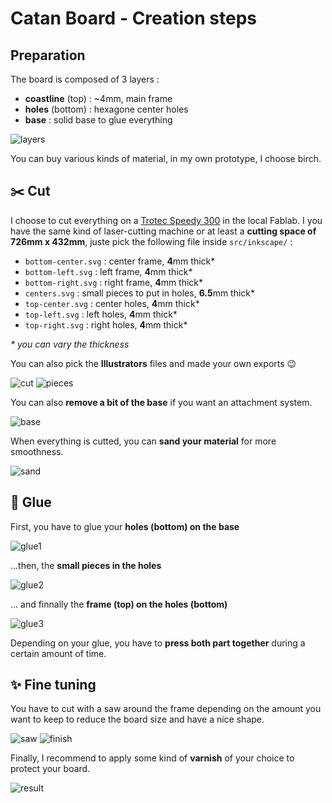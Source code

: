 # Catan Board - Creation steps

## Preparation

The board is composed of 3 layers :
- **coastline** (top) : ~4mm, main frame 
- **holes** (bottom) : hexagone center holes
- **base** : solid base to glue everything

![layers](../images/layers.jpg)

You can buy various kinds of material, in my own prototype, I choose birch.

## ️️✂️ Cut

I choose to cut everything on a [Trotec Speedy 300](https://www.troteclaser.com/en/laser-machines/laser-engravers-speedy-series/) in the local Fablab. I you have the same kind of laser-cutting machine or at least a **cutting space of 726mm x 432mm**, juste pick the following file inside `src/inkscape/` :
- `bottom-center.svg` : center frame, **4**mm thick*
- `bottom-left.svg` : left frame, **4**mm thick*
- `bottom-right.svg` : right frame, **4**mm thick*
- `centers.svg` : small pieces to put in holes, **6.5**mm thick*
- `top-center.svg` : center holes, **4**mm thick*
- `top-left.svg` : left holes, **4**mm thick*
- `top-right.svg` : right holes, **4**mm thick*

*\* you can vary the thickness*

You can also pick the **Illustrators** files and made your own exports 😉

![cut](../images/cut.jpg)
![pieces](../images/pieces.jpg)

You can also **remove a bit of the base** if you want an attachment system.

![base](../images/base.jpg)

When everything is cutted, you can **sand your material** for more smoothness.

![sand](../images/sand.jpg)

## 🍯 Glue

First, you have to glue your **holes (bottom) on the base**

![glue1](../images/glue1.jpg)

...then, the **small pieces in the holes**

![glue2](../images/glue2.jpg)

... and finnally the **frame (top) on the holes (bottom)**

![glue3](../images/glue3.jpg)

Depending on your glue, you have to **press both part together** during a certain amount of time.

## ✨ Fine tuning

You have to cut with a saw around the frame depending on the amount you want to keep to reduce the board size and have a nice shape.

![saw](../images/saw.jpg)
![finish](../images/finish.jpg)

Finally, I recommend to apply some kind of **varnish** of your choice to protect your board.

![result](../images/result.jpg)

